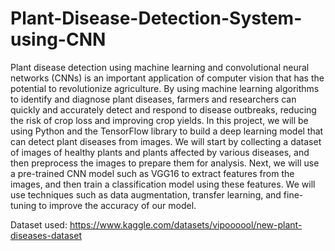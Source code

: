 # Plant-Disease-Detection-System-using-CNN

Plant disease detection using machine learning and convolutional neural networks (CNNs) is an
important application of computer vision that has the potential to revolutionize agriculture. By
using machine learning algorithms to identify and diagnose plant diseases, farmers and
researchers can quickly and accurately detect and respond to disease outbreaks, reducing the
risk of crop loss and improving crop yields.
In this project, we will be using Python and the TensorFlow library to build a deep learning
model that can detect plant diseases from images. We will start by collecting a dataset of
images of healthy plants and plants affected by various diseases, and then preprocess the
images to prepare them for analysis.
Next, we will use a pre-trained CNN model such as VGG16 to extract features from the images,
and then train a classification model using these features. We will use techniques such as data
augmentation, transfer learning, and fine-tuning to improve the accuracy of our model.


Dataset used: https://www.kaggle.com/datasets/vipoooool/new-plant-diseases-dataset
